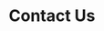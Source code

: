 ---
layout: text_page
title: Contact Us
permalink: /contact-us/
banner_image: "/img/content/banner-2.jpg"
---
